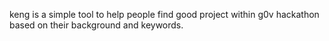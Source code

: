 keng is a simple tool to help people find good project within g0v hackathon based on their background and keywords.


